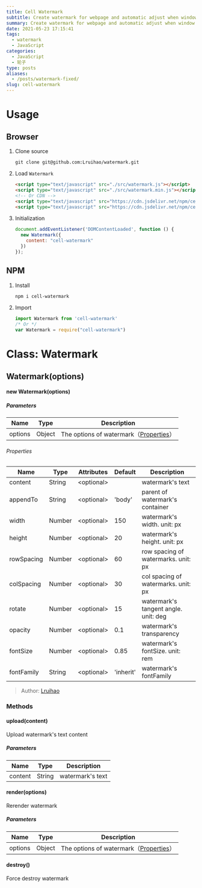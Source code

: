 ```yaml
---
title: Cell Watermark
subtitle: Create watermark for webpage and automatic adjust when window resize.
summary: Create watermark for webpage and automatic adjust when window resize.
date: 2021-05-23 17:15:41
tags:
  - watermark
  - JavaScript
categories:
  - JavaScript
  - 轮子
type: posts
aliases:
  - /posts/watermark-fixed/
slug: cell-watermark
---
```


# Usage

## Browser

1. Clone source

    ```
    git clone git@github.com:Lruihao/watermark.git
    ```

2. Load `Watermark`

    ```html
    <script type="text/javascript" src="./src/watermark.js"></script>
    <script type="text/javascript" src="./src/watermark.min.js"></script>
    <!-- Or CDN -->
    <script type="text/javascript" src="https://cdn.jsdelivr.net/npm/cell-watermark@1.0.3/src/watermark.js"></script>
    <script type="text/javascript" src="https://cdn.jsdelivr.net/npm/cell-watermark@1.0.3/src/watermark.min.js"></script>
    ```

3. Initialization

    ```javascript
    document.addEventListener('DOMContentLoaded', function () {
      new Watermark({
        content: "cell-watermark"
      })
    });
    ```

## NPM

1. Install

    ```bash
    npm i cell-watermark
    ```

2. Import

    ```javascript
    import Watermark from 'cell-watermark'
    /* Or */
    var Watermark = require("cell-watermark")
    ```

# Class: Watermark

## Watermark(options)

#### new Watermark(options)

##### Parameters

| Name    | Type   | Description                       |
| ------- | ------ | --------------------------------- |
| options | Object | The options of watermark（[Properties](#properties)） |

###### Properties

| Name       | Type   | Attributes | Default  | Description                          |
| ---------- | ------ | ---------- | :------- | ------------------------------------ |
| content    | String | \<optional\> |        | watermark's text                     |
| appendTo   | String | \<optional\> | 'body' | parent of watermark's container      |
| width      | Number | \<optional\> | 150    | watermark's width. unit: px          |
| height     | Number | \<optional\> | 20     | watermark's height. unit: px         |
| rowSpacing | Number | \<optional\> | 60     | row spacing of watermarks. unit: px  |
| colSpacing | Number | \<optional\> | 30     | col spacing of watermarks. unit: px  |
| rotate     | Number | \<optional\> | 15     | watermark's tangent angle. unit: deg |
| opacity    | Number | \<optional\> | 0.1    | watermark's transparency             |
| fontSize   | Number | \<optional\> | 0.85   | watermark's fontSize. unit: rem      |
| fontFamily | String | \<optional\> | 'inherit'| watermark's fontFamily             |

> Author: [Lruihao](https://lruihao.cn)

### Methods

#### upload(content)

Upload watermark's text content

##### Parameters

|  Name   |  Type  |   Description    |
| :-----: | :----: | :--------------: |
| content | String | watermark's text |

#### render(options)

Rerender watermark

##### Parameters

| Name    | Type   | Description                         |
| ------- | ------ | ----------------------------------- |
| options | Object | The options of watermark（[Properties](#properties)） |

#### destroy()

Force destroy watermark
